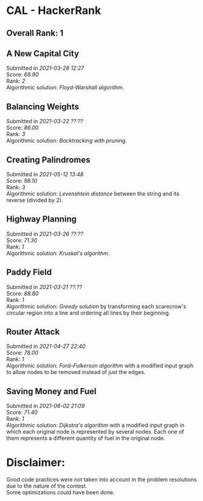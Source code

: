# CAL - HackerRank

## Overall Rank: 1  


## **A New Capital City**
Submitted in *2021-03-28 12:27*  
Score: *68.90*  
Rank: *2*  
Algorithmic solution: *Floyd-Warshall algorithm*.  

## **Balancing Weights**
Submitted in *2021-03-22 ??:??*  
Score: *86.00*  
Rank: *3*  
Algorithmic solution: *Backtracking with pruning*.  

## **Creating Palindromes**
Submitted in *2021-05-12 13:48*  
Score: *98.10*  
Rank: *3*  
Algorithmic solution: *Levenshtein distance* between the string 
and its reverse (divided by 2).

## **Highway Planning**
Submitted in *2021-03-26 ??:??*  
Score: *71.30*  
Rank: *1*  
Algorithmic solution: *Kruskal's algorithm*.

## **Paddy Field**
Submitted in *2021-03-21 ??:??*  
Score: *88.80*  
Rank: *1*  
Algorithmic solution: *Greedy solution* by transforming 
each scarecrow's circular region into a line and 
ordering all lines by their beginning.  

## **Router Attack**
Submitted in *2021-04-27 22:40*  
Score: *78.00*  
Rank: *1*  
Algorithmic solution: *Ford–Fulkerson algorithm* with a modified input 
graph to allow nodes to be removed instead of just the edges.

## **Saving Money and Fuel**
Submitted in *2021-06-02 21:09*  
Score: *71.40*  
Rank: *1*  
Algorithmic solution: *Dijkstra's algorithm* with a modified input graph 
in which each original node is represented by several nodes. Each one of 
them represents a different quantity of fuel in the original node.


# Disclaimer:
Good code practices were not taken into account in the 
problem resolutions due to the nature of the contest.  
Some optimizations could have been done.
